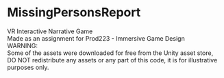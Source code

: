 # MissingPersonsReport
VR Interactive Narrative Game
<br>
Made as an assignment for Prod223 - Immersive Game Design
<br>
WARNING:
<br>
Some of the assets were downloaded for free from the Unity asset store, DO NOT redistribute any assets or any part of this code, it is for illustrative purposes only.
